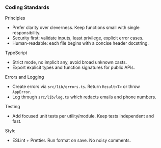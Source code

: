 ### Coding Standards

Principles

- Prefer clarity over cleverness. Keep functions small with single responsibility.
- Security first: validate inputs, least privilege, explicit error cases.
- Human-readable: each file begins with a concise header docstring.

TypeScript

- Strict mode, no implicit any, avoid broad unknown casts.
- Export explicit types and function signatures for public APIs.

Errors and Logging

- Create errors via `src/lib/errors.ts`. Return `Result<T>` or throw `AppError`.
- Log through `src/lib/log.ts` which redacts emails and phone numbers.

Testing

- Add focused unit tests per utility/module. Keep tests independent and fast.

Style

- ESLint + Prettier. Run format on save. No noisy comments.
